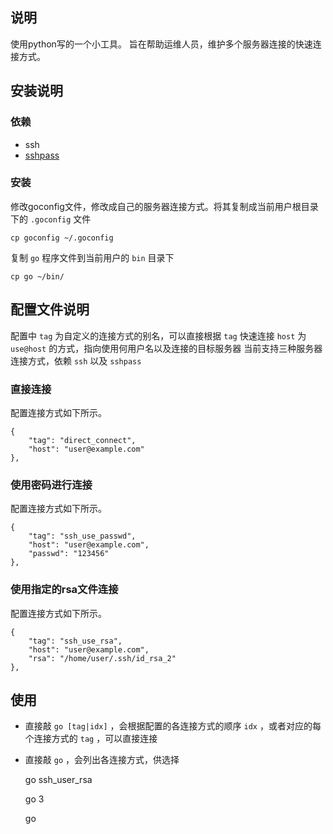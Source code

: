 ## 说明
使用python写的一个小工具。
旨在帮助运维人员，维护多个服务器连接的快速连接方式。

## 安装说明
### 依赖

* ssh
* [sshpass](http://sourceforge.net/projects/sshpass/)

### 安装
修改goconfig文件，修改成自己的服务器连接方式。将其复制成当前用户根目录下的 `.goconfig` 文件

    cp goconfig ~/.goconfig

复制 `go` 程序文件到当前用户的 `bin` 目录下

    cp go ~/bin/

## 配置文件说明
配置中 `tag` 为自定义的连接方式的别名，可以直接根据 `tag` 快速连接
`host` 为 `use@host` 的方式，指向使用何用户名以及连接的目标服务器
当前支持三种服务器连接方式，依赖 `ssh` 以及 `sshpass`

### 直接连接
配置连接方式如下所示。

    {
        "tag": "direct_connect",
        "host": "user@example.com"
    },

### 使用密码进行连接
配置连接方式如下所示。

    {
        "tag": "ssh_use_passwd",
        "host": "user@example.com",
        "passwd": "123456"
    },

### 使用指定的rsa文件连接
配置连接方式如下所示。

    {
        "tag": "ssh_use_rsa",
        "host": "user@example.com",
        "rsa": "/home/user/.ssh/id_rsa_2"
    },

## 使用

* 直接敲 `go [tag|idx]` ，会根据配置的各连接方式的顺序 `idx` ，或者对应的每个连接方式的 `tag` ，可以直接连接
* 直接敲 `go` ，会列出各连接方式，供选择

    go ssh_user_rsa

    go 3

    go
